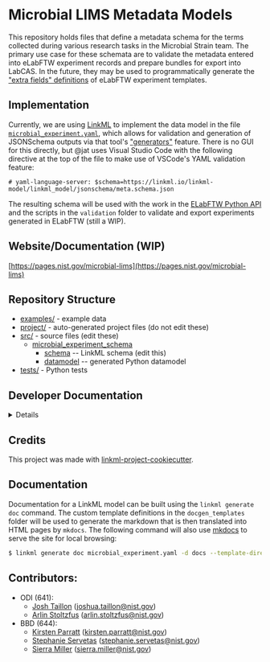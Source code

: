 # Microbial LIMS Metadata Models

This repository holds files that define a metadata schema for the terms collected during
various research tasks in the Microbial Strain team. The primary use case for these schemata
are to validate the metadata entered into eLabFTW experiment records
and prepare bundles for export into LabCAS. In the future, they may be used to programmatically
generate the ["extra fields" definitions](https://doc.elabftw.net/metadata.html) of eLabFTW
experiment templates.

## Implementation

Currently, we are using [LinkML](https://linkml.io/) to implement the data model in the file
[`microbial_experiment.yaml`](microbial_experiment.yaml), which allows for validation and
generation of JSONSchema outputs via that tool's ["generators"](https://linkml.io/linkml/generators/json-schema.html)
feature. There is no GUI for this directly, but @jat uses Visual Studio Code with the following
directive at the top of the file to make use of VSCode's YAML validation feature:

```
# yaml-language-server: $schema=https://linkml.io/linkml-model/linkml_model/jsonschema/meta.schema.json
```

The resulting schema will be used with the work in the 
[ELabFTW Python API](https://github.com/usnistgov/elabftw-python-api) and the scripts
in the `validation` folder to validate and export experiments generated in ELabFTW (still a WIP). 

## Website/Documentation (WIP)

[https://pages.nist.gov/microbial-lims](https://pages.nist.gov/microbial-lims)

## Repository Structure

* [examples/](examples/) - example data
* [project/](project/) - auto-generated project files (do not edit these)
* [src/](src/) - source files (edit these)
  * [microbial_experiment_schema](src/microbial_experiment_schema)
    * [schema](src/microbial_experiment_schema/schema) -- LinkML schema
      (edit this)
    * [datamodel](src/microbial_experiment_schema/datamodel) -- generated
      Python datamodel
* [tests/](tests/) - Python tests

## Developer Documentation

<details>
Use the `make` command to generate project artefacts:

* `make all`: make everything
* `make deploy`: deploys site
</details>

## Credits

This project was made with
[linkml-project-cookiecutter](https://github.com/linkml/linkml-project-cookiecutter).


## Documentation

Documentation for a LinkML model can be built using the `linkml generate doc` command.
The custom template definitions in the `docgen_templates` folder will be used to generate
the markdown that is then translated into HTML pages by `mkdocs`. 
The following command will also use [mkdocs](https://www.mkdocs.org/) to serve the 
site for local browsing:

```bash
$ linkml generate doc microbial_experiment.yaml -d docs --template-directory docgen_templates && mkdocs serve
```

## Contributors:

- ODI (641):
	- [Josh Taillon](https://orcid.org/0000-0002-5185-4503) (joshua.taillon@nist.gov)
	- [Arlin Stoltzfus](https://orcid.org/0000-0002-0963-1357) (arlin.stoltzfus@nist.gov)
- BBD (644):
	- [Kirsten Parratt](https://orcid.org/0000-0002-2640-3276) (kirsten.parratt@nist.gov)
	- [Stephanie Servetas](https://orcid.org/0000-0002-4924-4511) (stephanie.servetas@nist.gov)
	- [Sierra Miller](https://orcid.org/0000-0002-3200-428X) (sierra.miller@nist.gov) 